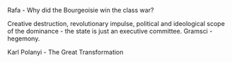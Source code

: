 
Rafa - Why did the Bourgeoisie win the class war?

Creative destruction, revolutionary impulse, political and ideological scope of the dominance - the state is just an executive committee. Gramsci - hegemony.

Karl Polanyi - The Great Transformation